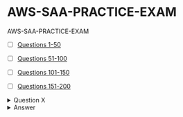 # AWS-SAA-PRACTICE-EXAM
AWS-SAA-PRACTICE-EXAM

- [ ]  [Questions 1-50](https://github.com/omeatai/AWS-SAA-PRACTICE-EXAM/blob/main/001_050.md)
- [ ]  [Questions 51-100](https://github.com/omeatai/AWS-SAA-PRACTICE-EXAM/blob/main/051_100.md)
- [ ]  [Questions 101-150](https://github.com/omeatai/AWS-SAA-PRACTICE-EXAM/blob/main/101_150.md)
- [ ]  [Questions 151-200](https://github.com/omeatai/AWS-SAA-PRACTICE-EXAM/blob/main/151_200.md)





<details>
  <summary>Question X</summary>

- [ ] A.  Turn  


</details>

<details>
  <summary>Answer</summary>

- [ ] A.  Turn


</details>








